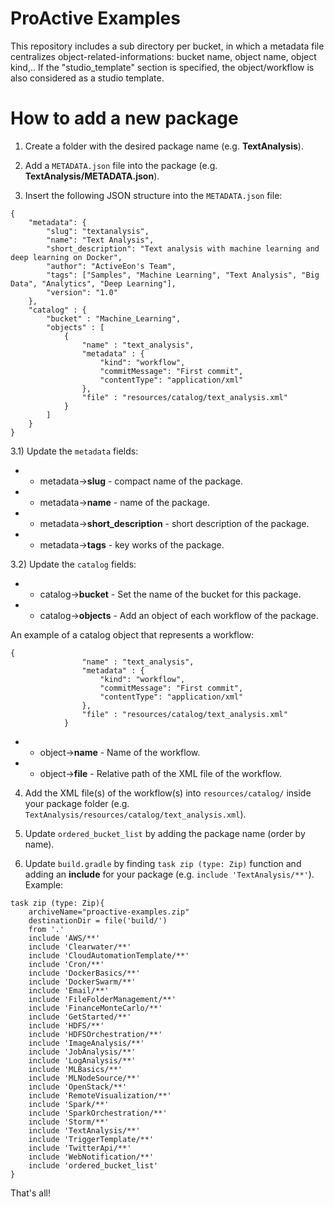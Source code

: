 # ProActive Examples

This repository includes a sub directory per bucket, in which a metadata file centralizes object-related-informations: bucket name, object name, object kind,..
If the "studio_template" section is specified, the object/workflow is also considered as a studio template.

# How to add a new package

1) Create a folder with the desired package name (e.g. **TextAnalysis**).

2) Add a `METADATA.json` file into the package (e.g. **TextAnalysis/METADATA.json**).

3) Insert the following JSON structure into the `METADATA.json` file:
```
{
	"metadata": {
		"slug": "textanalysis",
		"name": "Text Analysis",
		"short_description": "Text analysis with machine learning and deep learning on Docker",
		"author": "ActiveEon's Team",
		"tags": ["Samples", "Machine Learning", "Text Analysis", "Big Data", "Analytics", "Deep Learning"],
		"version": "1.0"
	},
	"catalog" : {
		"bucket" : "Machine_Learning",
		"objects" : [
			{
				"name" : "text_analysis",
				"metadata" : {
					"kind": "workflow",
					"commitMessage": "First commit",
					"contentType": "application/xml"
				},
				"file" : "resources/catalog/text_analysis.xml"
			}
		]
	}
}
```

3.1) Update the `metadata` fields:

* * metadata->**slug** - compact name of the package.
* * metadata->**name** - name of the package.
* * metadata->**short_description** - short description of the package.
* * metadata->**tags** - key works of the package.

3.2) Update the `catalog` fields:

* * catalog->**bucket** - Set the name of the bucket for this package.
* * catalog->**objects** - Add an object of each workflow of the package.

An example of a catalog object that represents a workflow:
```
{
				"name" : "text_analysis",
				"metadata" : {
					"kind": "workflow",
					"commitMessage": "First commit",
					"contentType": "application/xml"
				},
				"file" : "resources/catalog/text_analysis.xml"
			}
```
* * object->**name** - Name of the workflow.
* * object->**file** - Relative path of the XML file of the workflow.

4) Add the XML file(s) of the workflow(s) into `resources/catalog/` inside your package folder (e.g. `TextAnalysis/resources/catalog/text_analysis.xml`).

5) Update `ordered_bucket_list` by adding the package name (order by name).

6) Update `build.gradle` by finding `task zip (type: Zip)` function and adding an **include** for your package (e.g. ``include 'TextAnalysis/**'``). Example:
```
task zip (type: Zip){
    archiveName="proactive-examples.zip"
    destinationDir = file('build/')
    from '.'
    include 'AWS/**'
    include 'Clearwater/**'
    include 'CloudAutomationTemplate/**'
    include 'Cron/**'
    include 'DockerBasics/**'
    include 'DockerSwarm/**'
    include 'Email/**'
    include 'FileFolderManagement/**'
    include 'FinanceMonteCarlo/**'
    include 'GetStarted/**'
    include 'HDFS/**'
    include 'HDFSOrchestration/**'
    include 'ImageAnalysis/**'
    include 'JobAnalysis/**'
    include 'LogAnalysis/**'
    include 'MLBasics/**'
    include 'MLNodeSource/**'
    include 'OpenStack/**'
    include 'RemoteVisualization/**'
    include 'Spark/**'
    include 'SparkOrchestration/**'
    include 'Storm/**'
    include 'TextAnalysis/**'
    include 'TriggerTemplate/**'
    include 'TwitterApi/**'
    include 'WebNotification/**'
    include 'ordered_bucket_list'
}
```

That's all!